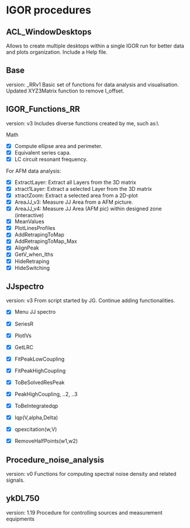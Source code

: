 # IGOR procedures

## ACL_WindowDesktops
Allows to create multiple desktops within a single IGOR run for better data and plots organization. Include a Help file.

## Base
version: _RRv1
Basic set of functions for data analysis and visualisation.
Updated XYZ3Matrix function to remove I_offset.

## IGOR_Functions_RR
version: v3
Includes diverse functions created by me, such as:\

Math
- [x] Compute ellipse area and perimeter.
- [x] Equivalent series capa.
- [x] LC circuit resonant frequency.

For AFM data analysis:
- [x] ExtractLayer: Extract all Layers from the 3D matrix
- [x] xtract1Layer: Extract a selected Layer from the 3D matrix
- [x] xtractZoom: Extract a selected area from a 2D-plot
- [x] AreaJJ_v3: Measure JJ Area from a AFM picture.
- [x] AreaJJ_v4: Measure JJ Area (AFM pic) within designed zone (interactive)
- [x] MeanValues
- [x] PlotLinesProfiles
- [x] AddRetrapingToMap
- [x] AddRetrapingToMap_Max
- [x] AlignPeak
- [x] GetV_when_Iths
- [x] HideRetraping
- [x] HideSwitching

## JJspectro
version: v3
From script started by JG. Continue adding functionalities.
- [x] Menu JJ spectro
- [x] SeriesR
- [x] PlotIVs
- [x] GetLRC
- [x] FitPeakLowCoupling
- [x] FitPeakHighCoupling
- [x] ToBeSolvedResPeak
- [x] PeakHighCoupling, ..2, ..3
- [x] ToBeIntegratedqp
- [x] Iqp(V,alpha,Delta)
- [x] qpexcitation(w,V)
- [x] RemoveHalfPoints(w1,w2)


## Procedure_noise_analysis
version: v0
Functions for computing spectral noise density and related signals.


## ykDL750
version: 1.19
Procedure for controlling sources and measurement equipments

